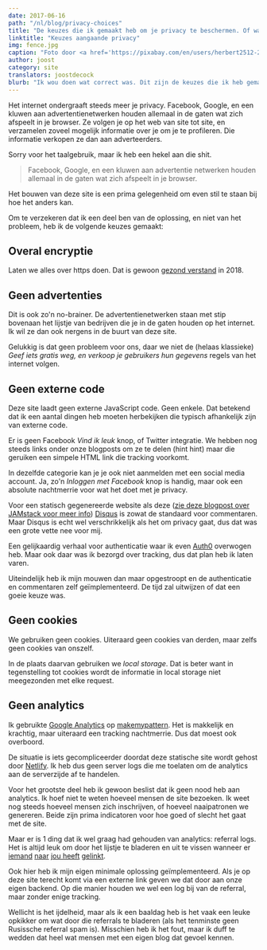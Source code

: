 ```yaml
---
date: 2017-06-16
path: "/nl/blog/privacy-choices"
title: "De keuzes die ik gemaakt heb om je privacy te beschermen. Of waarom je geen cookies krijgt."
linktitle: "Keuzes aangaande privacy"
img: fence.jpg
caption: "Foto door <a href='https://pixabay.com/en/users/herbert2512-2929941/' target='_BLANK' rel='nofollow'>Herbert</a>"
author: joost
category: site
translators: joostdecock
blurb: "Ik wou doen wat correct was. Dit zijn de keuzes die ik heb gemaakt."
---
```

Het internet ondergraaft steeds meer je privacy. Facebook, Google, en een kluwen aan advertentienetwerken houden allemaal in de gaten wat zich afspeelt in je browser. Ze volgen je op het web van site tot site, en verzamelen zoveel mogelijk informatie over je om je te profileren. Die informatie verkopen ze dan aan adverteerders.

Sorry voor het taalgebruik, maar ik heb een hekel aan die shit.

> Facebook, Google, en een kluwen aan advertentie netwerken houden allemaal in de gaten wat zich afspeelt in je browser.

Het bouwen van deze site is een prima gelegenheid om even stil te staan bij hoe het anders kan. 

Om te verzekeren dat ik een deel ben van de oplossing, en niet van het probleem, heb ik de volgende keuzes gemaakt:

## Overal encryptie

Laten we alles over https doen. Dat is gewoon [gezond verstand](https://letsencrypt.org/) in 2018. 

## Geen advertenties

Dit is ook zo'n no-brainer. De advertentienetwerken staan met stip bovenaan het lijstje van bedrijven die je in de gaten houden op het internet. Ik wil ze dan ook nergens in de buurt van deze site.

Gelukkig is dat geen probleem voor ons, daar we niet de (helaas klassieke)  _Geef iets gratis weg, en verkoop je gebruikers hun gegevens_ regels van het internet volgen.

## Geen externe code

Deze site laadt geen externe JavaScript code. Geen enkele. Dat betekend dat ik een aantal dingen heb moeten herbekijken die typisch afhankelijk zijn van externe code.

Er is geen Facebook _Vind ik leuk_ knop, of Twitter integratie. We hebben nog steeds links onder onze blogposts om ze te delen (hint hint) maar die geruiken een simpele HTML link die tracking voorkomt.

In dezelfde categorie kan je je ook niet aanmelden met een social media account. Ja, zo'n _Inloggen met Facebook_ knop is handig, maar ook een absolute nachtmerrie voor wat het doet met je privacy.

Voor een statisch gegenereerde website als deze ([zie deze blogpost over JAMstack voor meer info](/nl/blog/freesewing-goes-jamstack/)) [Disqus](https://disqus.com/) is zowat de standaard voor commentaren. Maar Disqus is echt wel verschrikkelijk als het om privacy gaat, dus dat was een grote vette nee voor mij.

Een gelijkaardig verhaal voor authenticatie waar ik even [Auth0](https://auth0.com/) overwogen heb. Maar ook daar was ik bezorgd over tracking, dus dat plan heb ik laten varen.

Uiteindelijk heb ik mijn mouwen dan maar opgestroopt en de authenticatie en commentaren zelf geïmplementeerd. De tijd zal uitwijzen of dat een goeie keuze was.

## Geen cookies
We gebruiken geen cookies. Uiteraard geen cookies van derden, maar zelfs geen cookies van onszelf.

In de plaats daarvan gebruiken we _local storage_. Dat is beter want in tegenstelling tot cookies wordt de informatie in local storage niet meegezonden met elke request.

## Geen analytics
Ik gebruikte [Google Analytics](https://analytics.google.com/) op [makemypattern](https://makemypattern.com/). Het is makkelijk en krachtig, maar uiteraard een tracking nachtmerrie. Dus dat moest ook overboord.

De situatie is iets gecompliceerder doordat deze statische site wordt gehost door [Netlify](https://www.netlify.com/). Ik heb dus geen server logs die me toelaten om de analytics aan de serverzijde af te handelen.

Voor het grootste deel heb ik gewoon beslist dat ik geen nood heb aan analytics. 
Ik hoef niet te weten hoeveel mensen de site bezoeken. Ik weet nog steeds hoeveel mensen zich inschrijven, of hoeveel naaipatronen we genereren. Beide zijn prima indicatoren voor hoe goed of slecht het gaat met de site.

Maar er is 1 ding dat ik wel graag had gehouden van analytics: referral logs. 
Het is altijd leuk om door het lijstje te bladeren en uit te vissen wanneer er
[iemand](https://www.reddit.com/r/freepatterns/comments/4zh5nr/is_there_software_to_generate_sewing_patterns/) 
[naar](http://www.makery.uk/2016/08/the-refashioners-2016-joost/) 
[jou heeft](https://closetcasepatterns.com/week-sewing-blogs-vol-98/)
[gelinkt](https://opensource.com/life/16/11/free-open-sewing-patterns). 

Ook hier heb ik mijn eigen minimale oplossing geïmplementeerd. Als je op deze site terecht komt via een externe link geven we dat door aan onze eigen backend. Op die manier houden we wel een log bij van de referral, maar zonder enige tracking.

Wellicht is het ijdelheid, maar als ik een baaldag heb is het vaak een leuke opkikker om wat door die referrals te bladeren (als het tenminste geen Rusissche referral spam is). Misschien heb ik het fout, maar ik duff te wedden dat heel wat mensen met een eigen blog dat gevoel kennen.
